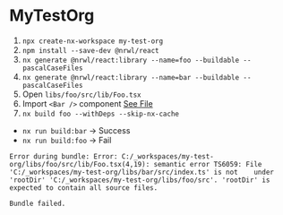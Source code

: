 # MyTestOrg

1. `npx create-nx-workspace my-test-org`
2. `npm install --save-dev @nrwl/react`
3. `nx generate @nrwl/react:library --name=foo --buildable --pascalCaseFiles`
4. `nx generate @nrwl/react:library --name=bar --buildable --pascalCaseFiles`
5. Open `libs/foo/src/lib/Foo.tsx`
6. Import `<Bar />` component [See File](https://github.com/mikechabot/lib-foo-depends-on-lib-bar/blob/master/libs/foo/src/lib/Foo.tsx#L4)
7. `nx build foo --withDeps --skip-nx-cache`
  - `nx run build:bar` -> Success
  - `nx run build:foo` -> Fail
  
  ```
  Error during bundle: Error: C:/_workspaces/my-test-org/libs/foo/src/lib/Foo.tsx(4,19): semantic error TS6059: File 'C:/_workspaces/my-test-org/libs/bar/src/index.ts' is not    under 'rootDir' 'C:/_workspaces/my-test-org/libs/foo/src'. 'rootDir' is expected to contain all source files.
  
Bundle failed.
  ```
